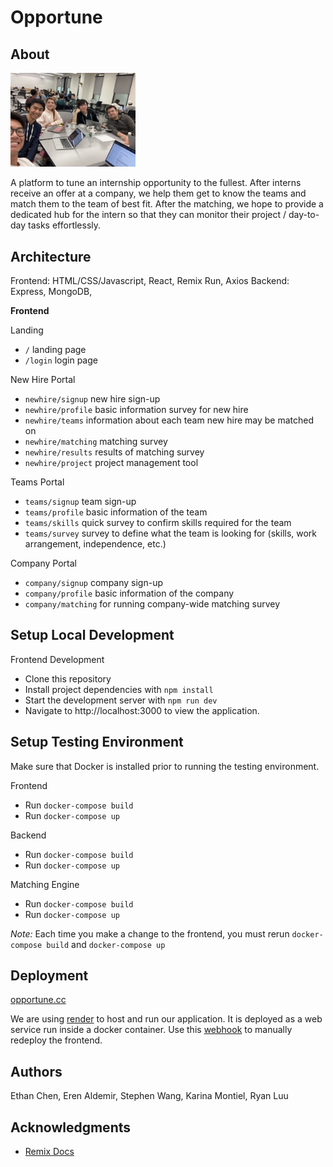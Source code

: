 # Opportune

## About
 
<img src="public/team.jpeg" alt="team" width="200"/>

A platform to tune an internship opportunity to the fullest. After interns receive an offer at a company, we help them get to know the teams and match them to the team of best fit.
After the matching, we hope to provide a dedicated hub for the intern so that they can monitor their project / day-to-day tasks effortlessly.

## Architecture
Frontend: HTML/CSS/Javascript, React, Remix Run, Axios
Backend: Express, MongoDB, 

**Frontend**

Landing
* `/` landing page
* `/login` login page

New Hire Portal
* `newhire/signup` new hire sign-up
* `newhire/profile` basic information survey for new hire
* `newhire/teams` information about each team new hire may be matched on
* `newhire/matching` matching survey
* `newhire/results` results of matching survey
* `newhire/project` project management tool

Teams Portal
* `teams/signup` team sign-up
* `teams/profile` basic information of the team
* `teams/skills` quick survey to confirm skills required for the team
* `teams/survey` survey to define what the team is looking for (skills, work arrangement, independence, etc.)

Company Portal
* `company/signup` company sign-up
* `company/profile` basic information of the company
* `company/matching` for running company-wide matching survey

## Setup Local Development
Frontend Development
- Clone this repository
- Install project dependencies with `npm install`
- Start the development server with `npm run dev`
- Navigate to http://localhost:3000 to view the application.

## Setup Testing Environment
Make sure that Docker is installed prior to running the testing environment.

Frontend
- Run `docker-compose build`
- Run `docker-compose up`

Backend
- Run `docker-compose build`
- Run `docker-compose up`

Matching Engine
- Run `docker-compose build`
- Run `docker-compose up`

*Note:* Each time you make a change to the frontend, you must rerun `docker-compose build` and `docker-compose up`

## Deployment
[opportune.cc](https://www.opportune.cc/)

We are using [render](https://render.com/) to host and run our application. It is deployed as a web service run inside a docker container.
Use this [webhook](https://api.render.com/deploy/srv-cl78shf6e7vc739qgb7g?key=s2AUu7liU0E) to manually redeploy the frontend.

## Authors
Ethan Chen, Eren Aldemir, Stephen Wang, Karina Montiel, Ryan Luu

## Acknowledgments
- [Remix Docs](https://remix.run/docs)
